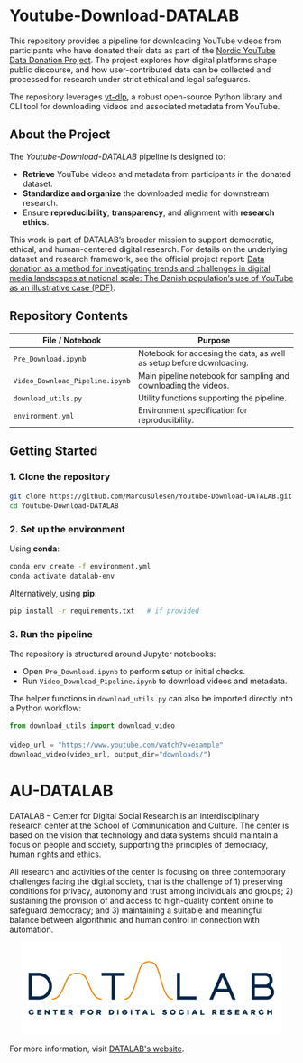 # Youtube-Download-DATALAB

This repository provides a pipeline for downloading YouTube videos from participants who have donated their data as part of the [Nordic YouTube Data Donation Project](https://norden.diva-portal.org/smash/record.jsf?pid=diva2%3A1954799&dswid=9605). The project explores how digital platforms shape public discourse, and how user-contributed data can be collected and processed for research under strict ethical and legal safeguards.

The repository leverages [yt-dlp](https://github.com/yt-dlp/yt-dlp), a robust open-source Python library and CLI tool for downloading videos and associated metadata from YouTube.

##  About the Project

The *Youtube-Download-DATALAB* pipeline is designed to:

- **Retrieve** YouTube videos and metadata from participants in the donated dataset.  
- **Standardize and organize** the downloaded media for downstream research.  
- Ensure **reproducibility**, **transparency**, and alignment with **research ethics**.  

This work is part of DATALAB’s broader mission to support democratic, ethical, and human-centered digital research. For details on the underlying dataset and research framework, see the official project report: [Data donation as a method for investigating trends and challenges in digital media landscapes at national scale: The Danish population’s use of YouTube as an illustrative case (PDF)](https://norden.diva-portal.org/smash/get/diva2:1954799/FULLTEXT01.pdf).


##  Repository Contents

| File / Notebook                | Purpose                                                                 |
|--------------------------------|-------------------------------------------------------------------------|
| `Pre_Download.ipynb`           | Notebook for accesing the data, as well as setup before downloading.    |
| `Video_Download_Pipeline.ipynb`| Main pipeline notebook for sampling and downloading the videos.         |
| `download_utils.py`            | Utility functions supporting the pipeline.                              |
| `environment.yml`              | Environment specification for reproducibility.                          |


##  Getting Started

### 1. Clone the repository

```bash
git clone https://github.com/MarcusOlesen/Youtube-Download-DATALAB.git
cd Youtube-Download-DATALAB
````

### 2. Set up the environment

Using **conda**:

```bash
conda env create -f environment.yml
conda activate datalab-env
```

Alternatively, using **pip**:

```bash
pip install -r requirements.txt   # if provided
```

### 3. Run the pipeline

The repository is structured around Jupyter notebooks:

* Open `Pre_Download.ipynb` to perform setup or initial checks.
* Run `Video_Download_Pipeline.ipynb` to download videos and metadata.

The helper functions in `download_utils.py` can also be imported directly into a Python workflow:

```python
from download_utils import download_video

video_url = "https://www.youtube.com/watch?v=example"
download_video(video_url, output_dir="downloads/")
```


# AU-DATALAB

DATALAB – Center for Digital Social Research is an interdisciplinary research center at the School of Communication and Culture. The center is based on the vision that technology and data systems should maintain a focus on people and society, supporting the principles of democracy, human rights and ethics.


All research and activities of the center is focusing on three contemporary challenges facing the digital society, that is the challenge of 1) preserving conditions for privacy, autonomy and trust among individuals and groups; 2) sustaining the provision of and access to high-quality content online to safeguard democracy; and 3) maintaining a suitable and meaningful balance between algorithmic and human control in connection with automation.

<p align="center">
  <img width="460" src="https://github.com/AU-DATALAB/AU-DATALAB/blob/main/images/Datalab_logo_blue_transparent.png">
</p>

For more information, visit [DATALAB's website](https://datalab.au.dk/).
